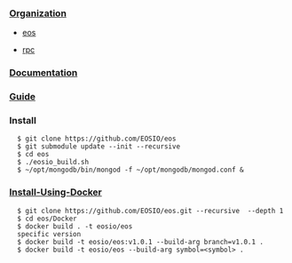### [Organization](https://github.com/EOSIO)

   - [eos](https://github.com/EOSIO/eos)
   
   - [rpc](https://eosio.github.io/eos/group__eosiorpc.html)

### [Documentation](https://github.com/EOSIO/Documentation)

### [Guide](https://github.com/EOSIO/eos/wiki)

### Install

      $ git clone https://github.com/EOSIO/eos
      $ git submodule update --init --recursive
      $ cd eos
      $ ./eosio_build.sh
      $ ~/opt/mongodb/bin/mongod -f ~/opt/mongodb/mongod.conf &

### [Install-Using-Docker](https://github.com/EOSIO/eos/blob/master/Docker/README.md)

      $ git clone https://github.com/EOSIO/eos.git --recursive  --depth 1
      $ cd eos/Docker
      $ docker build . -t eosio/eos
      specific version
      $ docker build -t eosio/eos:v1.0.1 --build-arg branch=v1.0.1 .
      $ docker build -t eosio/eos --build-arg symbol=<symbol> .

